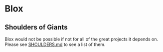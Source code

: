 # Blox

## Shoulders of Giants

Blox would not be possible if not for all of the great projects it depends on. Please see [SHOULDERS.md](SHOULDERS.md) to see a list of them.
